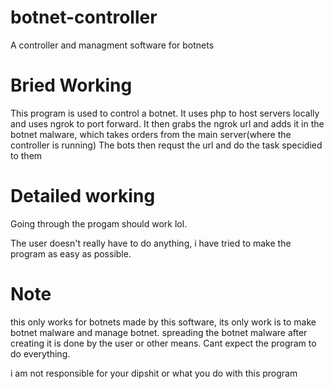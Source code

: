 # botnet-controller
A controller and managment software for botnets

# Bried Working
This program is used to control a botnet. It uses php to host servers locally and uses ngrok to port forward. 
It then grabs the ngrok url and adds it in the botnet malware, which takes orders from the main server(where the controller is running)
The bots then requst the url and do the task specidied to them

# Detailed working
Going through the progam should work lol.


The user doesn't really have to do anything, i have tried to make the program as easy as possible.

# Note
this only works for botnets made by this software, its only work is to make botnet malware and manage botnet. spreading the botnet malware after
creating it is done by the user or other means. Cant expect the program to do everything.

i am not responsible for your dipshit or what you do with this program

